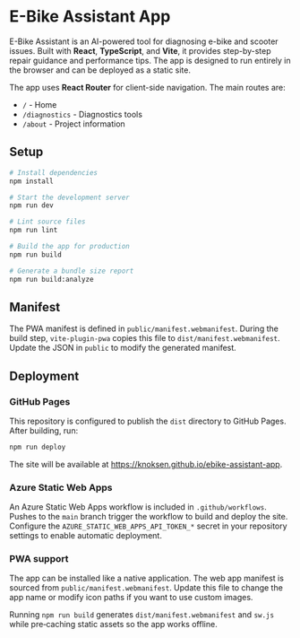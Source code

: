 # E-Bike Assistant App

E-Bike Assistant is an AI-powered tool for diagnosing e-bike and scooter issues. Built with **React**, **TypeScript**, and **Vite**, it provides step-by-step repair guidance and performance tips. The app is designed to run entirely in the browser and can be deployed as a static site.

The app uses **React Router** for client-side navigation. The main routes are:
- `/` - Home
- `/diagnostics` - Diagnostics tools
- `/about` - Project information

## Setup

```bash
# Install dependencies
npm install

# Start the development server
npm run dev

# Lint source files
npm run lint

# Build the app for production
npm run build

# Generate a bundle size report
npm run build:analyze
```

## Manifest

The PWA manifest is defined in `public/manifest.webmanifest`. During the build step,
`vite-plugin-pwa` copies this file to `dist/manifest.webmanifest`. Update the
JSON in `public` to modify the generated manifest.

## Deployment

### GitHub Pages

This repository is configured to publish the `dist` directory to GitHub Pages. After building, run:

```bash
npm run deploy
```

The site will be available at <https://knoksen.github.io/ebike-assistant-app>.

### Azure Static Web Apps

An Azure Static Web Apps workflow is included in `.github/workflows`. Pushes to the `main` branch trigger the workflow to build and deploy the site. Configure the `AZURE_STATIC_WEB_APPS_API_TOKEN_*` secret in your repository settings to enable automatic deployment.

### PWA support

The app can be installed like a native application. The web app manifest is
sourced from `public/manifest.webmanifest`. Update this file to change the app name or
modify icon paths if you want to use custom images.

Running `npm run build` generates `dist/manifest.webmanifest` and `sw.js` while
pre‑caching static assets so the app works offline.

